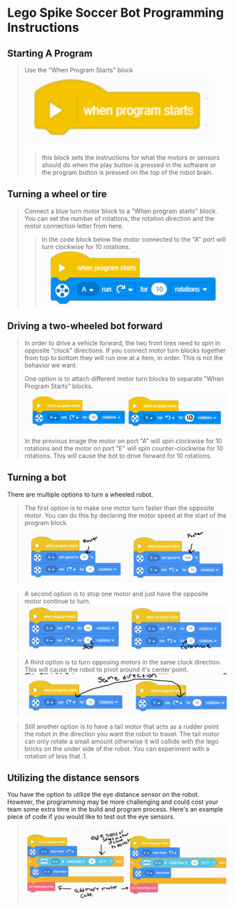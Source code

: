 # Lego Spike Soccer Bot Programming Instructions

## Starting A Program

> Use the "When Program Starts" block
> ![When Program Starts](./images/wps.png)
>
> > this block sets the instructions for what the motors or sensors should do when the play button is pressed in the software or the program button is pressed on the top of the robot brain.

## Turning a wheel or tire

> Connect a blue turn motor block to a "When program starts" block. You can set the number of rotations, the rotation direction and the motor connection letter from here.
>
> > In the code block below the motor connected to the "A" port will turn clockwise for 10 rotations.
> > ![Turn A clockwise 10 timbes](./images/a_motor_turn_clockwise_10.png)

## Driving a two-wheeled bot forward

> In order to drive a vehicle forward, the two front tires need to spin in opposite "clock" directions. If you connect motor turn blocks together from top to bottom they will run one at a item, in order. This is not the behavior we want.
>
> One option is to attach different motor turn blocks to separate "When Program Starts" blocks.
> ![Two Motor Spin Forward](./images/two_motor_spin_forward.png)
>
> In the previous image the motor on port "A" will spin clockwise for 10 rotations and the motor on port "E" will spin counter-clockwise for 10 rotations. This will cause the bot to drive forward for 10 rotations.

## Turning a bot

There are multiple options to turn a wheeled robot.

> The first option is to make one motor turn faster than the opposite motor. You can do this by declaring the motor speed at the start of the program block.
> ![One motor faster](./images/one_motor_faster.png)

> A second option is to stop one motor and just have the opposite motor continue to turn.
> ![One motor stops](./images/one_motor_stop.png)

> A third option is to turn opposing motors in the same clock direction. This will cause the robot to pivot around it's center point.
> ![Same Direction Spin](./images/same_direction_spin.png)

> Still another option is to have a tail motor that acts as a rudder point the robot in the direction you want the robot to travel. The tail motor can only rotate a small amount otherwise it will collide with the lego bricks on the under side of the robot. You can experiment with a rotation of less that .1.

## Utilizing the distance sensors

You have the option to utilize the eye distance sensor on the robot. However, the programming may be more challenging and could cost your team some extra time in the build and program process. Here's an example piece of code if you would like to test out the eye sensors.

> ![Eye Sensor Stop Motors](images/eye_sensor_stop.png)
